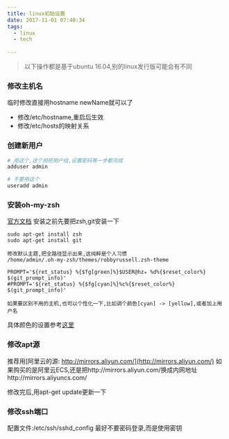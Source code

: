 ```yaml
---
title: linux初始设置
date: 2017-11-01 07:40:34
tags:
  - linux
  - tech
  
---
```


> 以下操作都是基于ubuntu 16.04,别的linux发行版可能会有不同


### 修改主机名

临时修改直接用hostname newName就可以了

- 修改/etc/hostname,重启后生效
- 修改/etc/hosts的映射关系

### 创建新用户

```bash
# 用这个,这个用把用户组,设置密码等一步都完成
adduser admin

# 不要用这个
useradd admin
```

### 安装oh-my-zsh
[官方文档](https://github.com/robbyrussell/oh-my-zsh)
安装之前先要把zsh,git安装一下

```
sudo apt-get install zsh
sudo apt-get install git

修改默认主题,把全路径显示出来,这纯粹是个人习惯
/home/admin/.oh-my-zsh/themes/robbyrussell.zsh-theme

PROMPT='${ret_status} %{$fg[green]%}$USER@hz✭ %d%{$reset_color%} $(git_prompt_info)'
#PROMPT='${ret_status} %{$fg[cyan]%}%c%{$reset_color%} $(git_prompt_info)'

如果要区别不用的主机,也可以个性化一下,比如调个颜色[cyan] -> [yellow],或者加上用户名

```

具体颜色的设置参考[这里](https://gabri.me/blog/custom-colors-in-your-zsh-prompt/)

### 修改apt源
推荐用[阿里云的源: http://mirrors.aliyun.com/](http://mirrors.aliyun.com/)
如果购买的是阿里云ECS,还是把http://mirrors.aliyun.com/换成内网地址http://mirrors.aliyuncs.com/

修改完后,用apt-get update更新一下

### 修改ssh端口
配置文件:/etc/ssh/sshd_config
最好不要密码登录,而是使用密钥



